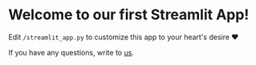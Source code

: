 # Welcome to our first Streamlit App!

Edit `/streamlit_app.py` to customize this app to your heart's desire :heart:

If you have any questions, write to [us](https://wordlift.io).
